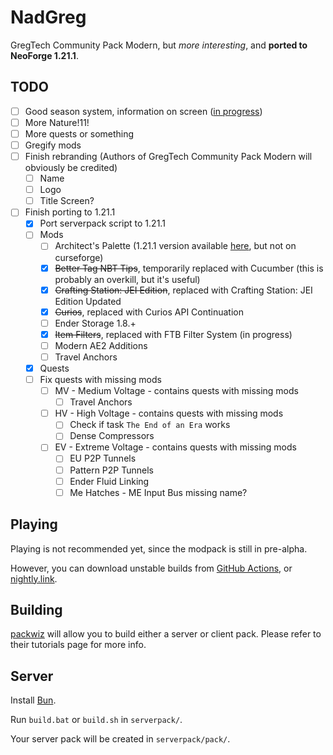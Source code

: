 # NadGreg

GregTech Community Pack Modern, but *more interesting*, and **ported to NeoForge 1.21.1**.

## TODO

- [ ] Good season system, information on screen ([in progress](https://github.com/Nadwey/SereneWeather))
- [ ] More Nature!11!
- [ ] More quests or something
- [ ] Gregify mods 
- [ ] Finish rebranding (Authors of GregTech Community Pack Modern will obviously be credited)
    - [ ] Name
    - [ ] Logo
    - [ ] Title Screen?
- [ ] Finish porting to 1.21.1
    - [x] Port serverpack script to 1.21.1
    - [ ] Mods
        - [ ] Architect's Palette (1.21.1 version available [here](https://github.com/theendercore/Architects-Palette), but not on curseforge)
        - [x] ~~Better Tag NBT Tips~~, temporarily replaced with Cucumber (this is probably an overkill, but it's useful)
        - [x] ~~Crafting Station: JEI Edition~~, replaced with Crafting Station: JEI Edition Updated
        - [x] ~~Curios~~, replaced with Curios API Continuation
        - [ ] Ender Storage 1.8.+
        - [x] ~~Item Filters~~, replaced with FTB Filter System (in progress)
        - [ ] Modern AE2 Additions
        - [ ] Travel Anchors
    - [x] Quests
    - [ ] Fix quests with missing mods
        - [ ] MV - Medium Voltage - contains quests with missing mods
            - [ ] Travel Anchors
        - [ ] HV - High Voltage - contains quests with missing mods
            - [ ] Check if task `The End of an Era` works
            - [ ] Dense Compressors
        - [ ] EV - Extreme Voltage - contains quests with missing mods
            - [ ] EU P2P Tunnels
            - [ ] Pattern P2P Tunnels
            - [ ] Ender Fluid Linking
            - [ ] Me Hatches - ME Input Bus missing name?

## Playing

Playing is not recommended yet, since the modpack is still in pre-alpha.

However, you can download unstable builds from [GitHub Actions](https://github.com/Nadwey/GregTech-Modern-Community-Pack/actions/workflows/build.yml), or [nightly.link](https://nightly.link/Nadwey/GregTech-Modern-Community-Pack/workflows/build/main?preview).

## Building

[packwiz](https://packwiz.infra.link/) will allow you to build either a server or client pack.
Please refer to their tutorials page for more info.

## Server

Install [Bun](https://bun.sh/).

Run `build.bat` or `build.sh` in `serverpack/`.

Your server pack will be created in `serverpack/pack/`.

